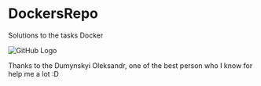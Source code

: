 # DockersRepo
Solutions to the tasks Docker

![GitHub Logo](https://www.droptica.com/sites/droptica.com/files/styles/blog_banner_image/public/2018-08/docker_codeception-07.jpg?itok=LvsfLy4z)



Thanks to the Dumynskyi Oleksandr, one of the best person who I know for help me a lot :D
